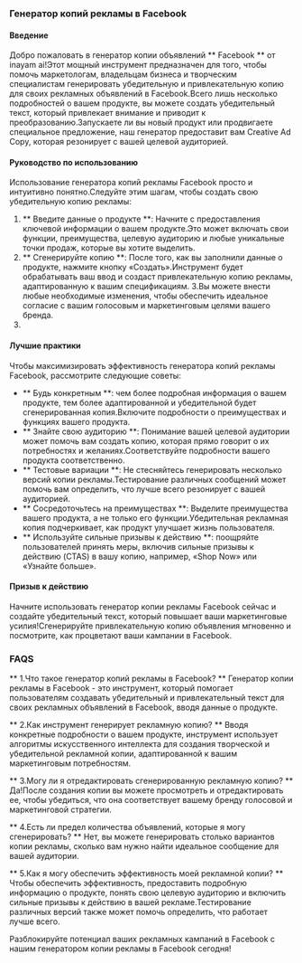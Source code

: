 ### Генератор копий рекламы в Facebook

#### Введение
Добро пожаловать в генератор копии объявлений ** Facebook ** от inayam ai!Этот мощный инструмент предназначен для того, чтобы помочь маркетологам, владельцам бизнеса и творческим специалистам генерировать убедительную и привлекательную копию для своих рекламных объявлений в Facebook.Всего лишь несколько подробностей о вашем продукте, вы можете создать убедительный текст, который привлекает внимание и приводит к преобразованию.Запускаете ли вы новый продукт или продвигаете специальное предложение, наш генератор предоставит вам Creative Ad Copy, которая резонирует с вашей целевой аудиторией.

#### Руководство по использованию
Использование генератора копий рекламы Facebook просто и интуитивно понятно.Следуйте этим шагам, чтобы создать свою убедительную копию рекламы:

1. ** Введите данные о продукте **: Начните с предоставления ключевой информации о вашем продукте.Это может включать свои функции, преимущества, целевую аудиторию и любые уникальные точки продаж, которые вы хотите выделить.
2. ** Сгенерируйте копию **: После того, как вы заполнили данные о продукте, нажмите кнопку «Создать».Инструмент будет обрабатывать ваш ввод и создаст привлекательную копию рекламы, адаптированную к вашим спецификациям.
3.Вы можете внести любые необходимые изменения, чтобы обеспечить идеальное согласие с вашим голосовым и маркетинговым целями вашего бренда.
4.

#### Лучшие практики
Чтобы максимизировать эффективность генератора копий рекламы Facebook, рассмотрите следующие советы:

- ** Будь конкретным **: чем более подробная информация о вашем продукте, тем более адаптированной и убедительной будет сгенерированная копия.Включите подробности о преимуществах и функциях вашего продукта.
- ** Знайте свою аудиторию **: Понимание вашей целевой аудитории может помочь вам создать копию, которая прямо говорит о их потребностях и желаниях.Соответствуйте подробности вашего продукта соответственно.
- ** Тестовые вариации **: Не стесняйтесь генерировать несколько версий копии рекламы.Тестирование различных сообщений может помочь вам определить, что лучше всего резонирует с вашей аудиторией.
- ** Сосредоточьтесь на преимуществах **: Выделите преимущества вашего продукта, а не только его функции.Убедительная рекламная копия подчеркивает, как продукт улучшает жизнь пользователя.
- ** Используйте сильные призывы к действию **: поощряйте пользователей принять меры, включив сильные призывы к действию (CTAS) в вашу копию, например, «Shop Now» или «Узнайте больше».

#### Призыв к действию
Начните использовать генератор копии рекламы Facebook сейчас и создайте убедительный текст, который повышает ваши маркетинговые усилия!Сгенерируйте привлекательную копию объявления мгновенно и посмотрите, как процветают ваши кампании в Facebook.

### FAQS

** 1.Что такое генератор копий рекламы в Facebook? **
Генератор копии рекламы в Facebook - это инструмент, который помогает пользователям создавать убедительный и привлекательный текст для своих рекламных объявлений в Facebook, вводя данные о продукте.

** 2.Как инструмент генерирует рекламную копию? **
Вводя конкретные подробности о вашем продукте, инструмент использует алгоритмы искусственного интеллекта для создания творческой и убедительной рекламной копии, адаптированной к вашим маркетинговым потребностям.

** 3.Могу ли я отредактировать сгенерированную рекламную копию? **
Да!После создания копии вы можете просмотреть и отредактировать ее, чтобы убедиться, что она соответствует вашему бренду голосовой и маркетинговой стратегии.

** 4.Есть ли предел количества объявлений, которые я могу сгенерировать? **
Нет, вы можете генерировать столько вариантов копии рекламы, сколько вам нужно найти идеальное сообщение для вашей аудитории.

** 5.Как я могу обеспечить эффективность моей рекламной копии? **
Чтобы обеспечить эффективность, предоставить подробную информацию о продукте, понять свою целевую аудиторию и включить сильные призывы к действию в вашей рекламе.Тестирование различных версий также может помочь определить, что работает лучше всего.

Разблокируйте потенциал ваших рекламных кампаний в Facebook с нашим генератором копии рекламы в Facebook сегодня!